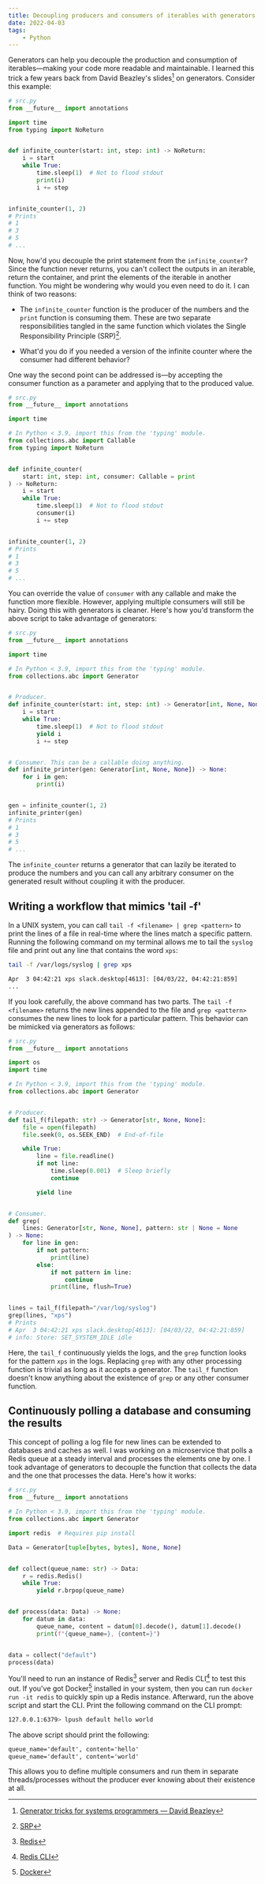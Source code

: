 ```yaml
---
title: Decoupling producers and consumers of iterables with generators in Python
date: 2022-04-03
tags:
    - Python
---
```


Generators can help you decouple the production and consumption of iterables—making your
code more readable and maintainable. I learned this trick a few years back from David
Beazley's slides[^1] on generators. Consider this example:

```python
# src.py
from __future__ import annotations

import time
from typing import NoReturn


def infinite_counter(start: int, step: int) -> NoReturn:
    i = start
    while True:
        time.sleep(1)  # Not to flood stdout
        print(i)
        i += step


infinite_counter(1, 2)
# Prints
# 1
# 3
# 5
# ...
```

Now, how'd you decouple the print statement from the `infinite_counter`? Since the function
never returns, you can't collect the outputs in an iterable, return the container, and print
the elements of the iterable in another function. You might be wondering why would you even
need to do it. I can think of two reasons:

- The `infinite_counter` function is the producer of the numbers and the `print` function is
  consuming them. These are two separate responsibilities tangled in the same function which
  violates the Single Responsibility Principle (SRP)[^2].

- What'd you do if you needed a version of the infinite counter where the consumer had
  different behavior?

One way the second point can be addressed is—by accepting the consumer function as a
parameter and applying that to the produced value.

```python
# src.py
from __future__ import annotations

import time

# In Python < 3.9, import this from the 'typing' module.
from collections.abc import Callable
from typing import NoReturn


def infinite_counter(
    start: int, step: int, consumer: Callable = print
) -> NoReturn:
    i = start
    while True:
        time.sleep(1)  # Not to flood stdout
        consumer(i)
        i += step


infinite_counter(1, 2)
# Prints
# 1
# 3
# 5
# ...
```

You can override the value of `consumer` with any callable and make the function more
flexible. However, applying multiple consumers will still be hairy. Doing this with
generators is cleaner. Here's how you'd transform the above script to take advantage of
generators:

```python
# src.py
from __future__ import annotations

import time

# In Python < 3.9, import this from the 'typing' module.
from collections.abc import Generator


# Producer.
def infinite_counter(start: int, step: int) -> Generator[int, None, None]:
    i = start
    while True:
        time.sleep(1)  # Not to flood stdout
        yield i
        i += step


# Consumer. This can be a callable doing anything.
def infinite_printer(gen: Generator[int, None, None]) -> None:
    for i in gen:
        print(i)


gen = infinite_counter(1, 2)
infinite_printer(gen)
# Prints
# 1
# 3
# 5
# ...
```

The `infinite_counter` returns a generator that can lazily be iterated to produce the
numbers and you can call any arbitrary consumer on the generated result without coupling it
with the producer.

## Writing a workflow that mimics 'tail -f'

In a UNIX system, you can call `tail -f <filename> | grep <pattern>` to print the lines of a
file in real-time where the lines match a specific pattern. Running the following command on
my terminal allows me to tail the `syslog` file and print out any line that contains the
word `xps`:

```sh
tail -f /var/logs/syslog | grep xps
```

```txt
Apr  3 04:42:21 xps slack.desktop[4613]: [04/03/22, 04:42:21:859]
...
```

If you look carefully, the above command has two parts. The `tail -f <filename>` returns the
new lines appended to the file and `grep <pattern>` consumes the new lines to look for a
particular pattern. This behavior can be mimicked via generators as follows:

```python
# src.py
from __future__ import annotations

import os
import time

# In Python < 3.9, import this from the 'typing' module.
from collections.abc import Generator


# Producer.
def tail_f(filepath: str) -> Generator[str, None, None]:
    file = open(filepath)
    file.seek(0, os.SEEK_END)  # End-of-file

    while True:
        line = file.readline()
        if not line:
            time.sleep(0.001)  # Sleep briefly
            continue

        yield line


# Consumer.
def grep(
    lines: Generator[str, None, None], pattern: str | None = None
) -> None:
    for line in gen:
        if not pattern:
            print(line)
        else:
            if not pattern in line:
                continue
            print(line, flush=True)


lines = tail_f(filepath="/var/log/syslog")
grep(lines, "xps")
# Prints
# Apr  3 04:42:21 xps slack.desktop[4613]: [04/03/22, 04:42:21:859]
# info: Store: SET_SYSTEM_IDLE idle
```

Here, the `tail_f` continuously yields the logs, and the `grep` function looks for the
pattern `xps` in the logs. Replacing `grep` with any other processing function is trivial as
long as it accepts a generator. The `tail_f` function doesn't know anything about the
existence of `grep` or any other consumer function.

## Continuously polling a database and consuming the results

This concept of polling a log file for new lines can be extended to databases and caches as
well. I was working on a microservice that polls a Redis queue at a steady interval and
processes the elements one by one. I took advantage of generators to decouple the function
that collects the data and the one that processes the data. Here's how it works:

```python
# src.py
from __future__ import annotations

# In Python < 3.9, import this from the 'typing' module.
from collections.abc import Generator

import redis  # Requires pip install

Data = Generator[tuple[bytes, bytes], None, None]


def collect(queue_name: str) -> Data:
    r = redis.Redis()
    while True:
        yield r.brpop(queue_name)


def process(data: Data) -> None:
    for datum in data:
        queue_name, content = datum[0].decode(), datum[1].decode()
        print(f"{queue_name=}, {content=}")


data = collect("default")
process(data)
```

You'll need to run an instance of Redis[^3] server and Redis CLI[^4] to test this out. If
you've got Docker[^5] installed in your system, then you can run `docker run -it redis` to
quickly spin up a Redis instance. Afterward, run the above script and start the CLI. Print
the following command on the CLI prompt:

```sh
127.0.0.1:6379> lpush default hello world
```

The above script should print the following:

```txt
queue_name='default', content='hello'
queue_name='default', content='world'
```

This allows you to define multiple consumers and run them in separate threads/processes
without the producer ever knowing about their existence at all.

[^1]:
    [Generator tricks for systems programmers — David Beazley](https://www.dabeaz.com/generators/Generators.pdf)

[^2]: [SRP](https://en.wikipedia.org/wiki/Single-responsibility_principle)

[^3]: [Redis](https://redis.io/)

[^4]: [Redis CLI](https://redis.io/docs/ui/cli/)

[^5]: [Docker](https://www.docker.com/)
